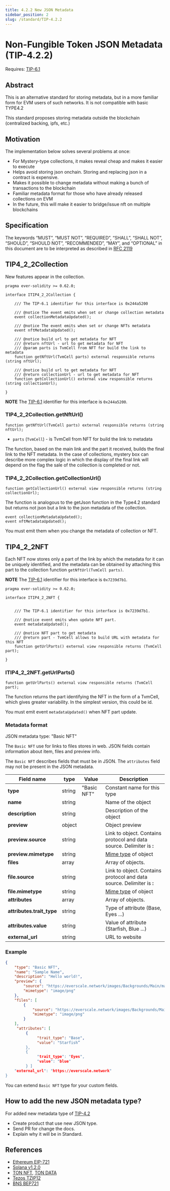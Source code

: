 ```yaml
---
title: 4.2.2 New JSON Metadata
sidebar_position: 2
slug: /standard/TIP-4.2.2
---
```


# Non-Fungible Token JSON Metadata (TIP-4.2.2)

Requires: [TIP-6.1](./../TIP-6/1.md)

## Abstract

This is an alternative standard for storing metadata, but in a more familiar form for EVM users of such networks. It is not compatible with basic TYPE4.2

This standard proposes storing metadata outside the blockchain (centralized backing, ipfs, etc.)

## Motivation

The implementation below solves several problems at once:
- For Mystery-type collections, it makes reveal cheap and makes it easier to execute
- Helps avoid storing json onchain. Storing and replacing json in a contract is expensive.
- Makes it possible to change metadata without making a bunch of transactions to the blockchain
- Familiar metadata format for those who have already released collections on EVM
- In the future, this will make it easier to bridge/issue nft on multiple blockchains

## Specification

The keywords “MUST”, “MUST NOT”, “REQUIRED”, “SHALL”, “SHALL NOT”, “SHOULD”, “SHOULD NOT”, “RECOMMENDED”, “MAY”, and “OPTIONAL” in this document are to be interpreted as described in [RFC 2119](https://datatracker.ietf.org/doc/html/rfc2119)

## TIP4_2_2Collection

New features appear in the collection.

```solidity
pragma ever-solidity >= 0.62.0;

interface ITIP4_2_2Collection {

    /// The TIP-6.1 identifier for this interface is 0x244a5200

    /// @notice The event emits when set or change collection metadata
    event collectionMetadataUpdated();

    /// @notice The event emits when set or change NFTs metadata
    event nftMetadataUpdated();

    /// @notice build url to get metadata for NFT
    /// @return nftUrl - url to get metadata for NFT
    /// @param parts is TvmCell from NFT for build the link to metadata
    function getNftUrl(TvmCell parts) external responsible returns (string nftUrl);

    /// @notice build url to get metadata for NFT
    /// @return collectionUrl - url to get metadata for NFT
    function getCollectionUrl() external view responsible returns (string collectionUrl);

}
```
**NOTE** The [TIP-6.1](./../TIP-6/1.md) identifier for this interface is `0x244a5200`.

###  TIP4_2_2Collection.getNftUrl()
```solidity
function getNftUrl(TvmCell parts) external responsible returns (string nftUrl);
```
* `parts` (`TvmCell`) -  is TvmCell from NFT for build the link to metadata

The function, based on the main link and the part it received, builds the final link to the NFT metadata. In the case of collections, mystery box can describe more complex logic in which the display of the final link will depend on the flag the sale of the collection is completed or not.

### TIP4_2_2Collection.getCollectionUrl()
```solidity
function getCollectionUrl() external view responsible returns (string collectionUrl);
```
The function is analogous to the getJson function in the Type4.2 standard but returns not json but a link to the json metadata of the collection.

```solidity
event collectionMetadataUpdated();
event nftMetadataUpdated();
```
You must emit them when you change the metadata of collection or NFT.

## TIP4_2_2NFT

Each NFT now stores only a part of the link by which the metadata for it can be uniquely identified, and the metadata can be obtained by attaching this part to the collection function `getNftUrl(TvmCell parts)`.

**NOTE** The [TIP-6.1](./../TIP-6/1.md) identifier for this interface is `0x7239d7b1`.
```solidity
pragma ever-solidity >= 0.62.0;

interface ITIP4_2_2NFT {


    /// The TIP-6.1 identifier for this interface is 0x7239d7b1.

    /// @notice event emits when update NFT part.
    event metadataUpdated();

    /// @notice NFT part to get metadata
    /// @return part - TvmCell allows to build URL with metadata for this NFT
    function getUrlParts() external view responsible returns (TvmCell part);

}
```

### ITIP4_2_2NFT.getUrlParts()
```solidity
function getUrlParts() external view responsible returns (TvmCell part);
```
The function returns the part identifying the NFT in the form of a TvmCell, which gives greater variability. In the simplest version, this could be id.

You must emit event `metadataUpdated()` when NFT part update.

### Metadata format 
JSON metadata type: "Basic NFT"

The `Basic NFT` use for links to files stores in web. JSON fields contain information about item, files and preview info.

The `Basic NFT` describes fields that must be in JSON. 
The `attributes` field may not be present in the JSON metadata.

| Field name           | type   | Value                                                                                              | Description                 |
|----------------------|--------|----------------------------------------------------------------------------------------------------|-----------------------------|
| **type**             | string | "Basic NFT"                                                                                        | Constant name for this type |
| **name**             | string || Name of the object                                                                                 |     |
| **description**      | string || Description of the object                                                                          |     |
| **preview**          | object || Object preview                                                                                     |     |
| **preview.source**   | string || Link to object. Contains protocol and data source. Delimiter is **:**                              |     |
| **preview.mimetype** | string || [Mime type](https://developer.mozilla.org/en-US/docs/Web/HTTP/Basics_of_HTTP/MIME_types) of object |     |
| **files**            | array  || Array of objects.                                                                                  |     |
| **file.source**      | string || Link to object. Contains protocol and data source. Delimiter is **:**                              |     |
| **file.mimetype**    | string || [Mime type](https://developer.mozilla.org/en-US/docs/Web/HTTP/Basics_of_HTTP/MIME_types) of object |     |
| **attributes**       | array  || Array of objects.                                                                                  |     |
| **attributes.trait_type**     | string || Type of attribute (Base, Eyes ...)                                                                               |     |
| **attributes.value**     | string || Value of attribute (Starfish, Blue ...)                                                                               |     |
| **external_url**     | string || URL to website                                                                                     |     |

### Example

```JSON
{
    "type": "Basic NFT",
    "name": "Sample Name",
    "description": "Hello world!",
    "preview": {
        "source": "https://everscale.network/images/Backgrounds/Main/main-hero.png",
        "mimetype": "image/png"
    },
    "files": [
        {
            "source": "https://everscale.network/images/Backgrounds/Main/main-hero.png",
            "mimetype": "image/png"
        }
    ],
     "attributes": [
         {
              "trait_type": "Base", 
              "value": "Starfish”
         }, 
         {
              "trait_type": "Eyes", 
              "value": "blue"
         } ]
    "external_url": "https://everscale.network"
}
```

You can extend `Basic NFT` type for your custom fields.

## How to add the new JSON metadata type?

For added new metadata type of [TIP-4.2](2.md)

- Create product that use new JSON type.
- Send PR for change the docs.
- Explain why it will be in Standard.

## References

- [Ethereum EIP-721](https://eips.ethereum.org/EIPS/eip-721)
- [Solana v1.2.0](https://docs.metaplex.com/token-metadata/specification)
- [TON NFT](https://github.com/ton-blockchain/TIPs/issues/62), [TON DATA](https://github.com/ton-blockchain/TIPs/issues/64)
- [Tezos TZIP12](https://gitlab.com/tezos/tzip/-/blob/master/proposals/tzip-12/tzip-12.md)
- [BNS BEP721](https://docs.binance.org/smart-chain/developer/nft-metadata-standard.html)
